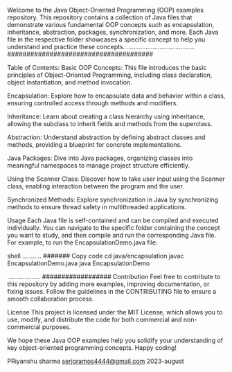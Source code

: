 Welcome to the Java Object-Oriented Programming (OOP) examples repository. This repository contains a collection of Java files that demonstrate various fundamental OOP concepts such as encapsulation, inheritance, abstraction, packages, synchronization, and more. Each Java file in the respective folder showcases a specific concept to help you understand and practice these concepts.
.......................................
######################################

Table of Contents:
Basic OOP Concepts: This file introduces the basic principles of Object-Oriented Programming, including class declaration, object instantiation, and method invocation.

Encapsulation: Explore how to encapsulate data and behavior within a class, ensuring controlled access through methods and modifiers.

Inheritance: Learn about creating a class hierarchy using inheritance, allowing the subclass to inherit fields and methods from the superclass.

Abstraction: Understand abstraction by defining abstract classes and methods, providing a blueprint for concrete implementations.

Java Packages: Dive into Java packages, organizing classes into meaningful namespaces to manage project structure efficiently.

Using the Scanner Class: Discover how to take user input using the Scanner class, enabling interaction between the program and the user.

Synchronized Methods: Explore synchronization in Java by synchronizing methods to ensure thread safety in multithreaded applications.

Usage
Each Java file is self-contained and can be compiled and executed individually. You can navigate to the specific folder containing the concept you want to study, and then compile and run the corresponding Java file. For example, to run the EncapsulationDemo.java file:

shell
...........
#######
Copy code
cd java/encapsulation
javac EncapsulationDemo.java
java EncapsulationDemo

...................
##################
Contribution
Feel free to contribute to this repository by adding more examples, improving documentation, or fixing issues. Follow the guidelines in the CONTRIBUTING file to ensure a smooth collaboration process.

License
This project is licensed under the MIT License, which allows you to use, modify, and distribute the code for both commercial and non-commercial purposes.

We hope these Java OOP examples help you solidify your understanding of key object-oriented programming concepts. Happy coding!

PRiyanshu sharma
serjoramos4444@gmail.com
2023-august 




